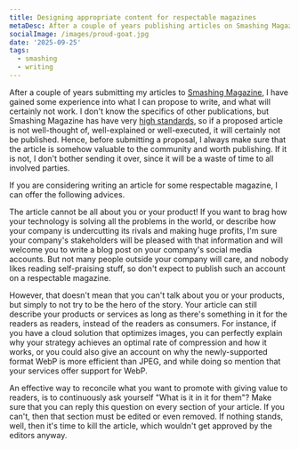 ```yaml
---
title: Designing appropriate content for respectable magazines
metaDesc: After a couple of years publishing articles on Smashing Magazine, I have gained some experience into what is good to write about. Here are my tips.
socialImage: /images/proud-goat.jpg
date: '2025-09-25'
tags:
  - smashing
  - writing
---
```


After a couple of years submitting my articles to [Smashing Magazine](https://www.smashingmagazine.com), I have gained some experience into what I can propose to write, and what will certainly not work. I don't know the specifics of other publications, but Smashing Magazine has have very [high standards](https://www.smashingmagazine.com/editorial-process/), so if a proposed article is not well-thought of, well-explained or well-executed, it will certainly not be published. Hence, before submitting a proposal, I always make sure that the article is somehow valuable to the community and worth publishing. If it is not, I don't bother sending it over, since it will be a waste of time to all involved parties. 

If you are considering writing an article for some respectable magazine, I can offer the following advices.

The article cannot be all about you or your product! If you want to brag how your technology is solving all the problems in the world, or describe how your company is undercutting its rivals and making huge profits, I'm sure your company's stakeholders will be pleased with that information and will welcome you to write a blog post on your company's social media accounts. But not many people outside your company will care, and nobody likes reading self-praising stuff, so don't expect to publish such an account on a respectable magazine.

However, that doesn't mean that you can't talk about you or your products, but simply to not try to be the hero of the story. Your article can still describe your products or services as long as there's something in it for the readers as readers, instead of the readers as consumers. For instance, if you have a cloud solution that optimizes images, you can perfectly explain why your strategy achieves an optimal rate of compression and how it works, or you could also give an account on why the newly-supported format WebP is more efficient than JPEG, and while doing so mention that your services offer support for WebP. 

An effective way to reconcile what you want to promote with giving value to readers, is to continuously ask yourself "What is it in it for them"? Make sure that you can reply this question on every section of your article. If you can't, then that section must be edited or even removed. If nothing stands, well, then it's time to kill the article, which wouldn't get approved by the editors anyway.